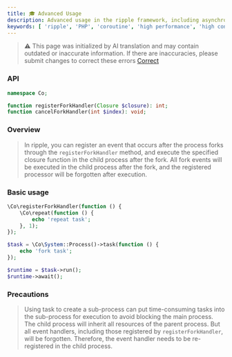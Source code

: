 ```yaml
---
title: 🎓 Advanced Usage
description: Advanced usage in the ripple framework, including asynchronous operations, signal processing, sleep, futures mechanism, etc.
keywords: [ 'ripple', 'PHP', 'coroutine', 'high performance', 'high concurrency', 'asynchronous', 'signal', 'sleep', 'expiry' ]
---
```


> ⚠️ This page was initialized by AI translation and may contain outdated or inaccurate information. If there are
> inaccuracies, please submit changes to correct these errors [Correct](https://github.com/cloudtay/ripple-documents)

### API

```php
namespace Co;

function registerForkHandler(Closure $closure): int;
function cancelForkHandler(int $index): void;
```

### Overview

> In ripple, you can register an event that occurs after the process forks through the `registerForkHandler` method,
> and execute the specified closure function in the child process after the fork.
> All fork events will be executed in the child process after the fork, and the registered processor will be forgotten
> after execution.

### Basic usage

```php
\Co\registerForkHandler(function () {
    \Co\repeat(function () {
        echo 'repeat task';
    }, 1);
});

$task = \Co\System::Process()->task(function () {
    echo 'fork task';
});

$runtime = $task->run();
$runtime->await();
```

### Precautions

> Using task to create a sub-process can put time-consuming tasks into the sub-process for execution to avoid blocking
> the main process. The child process will inherit all resources of the parent process.
> But all event handlers, including those registered by `registerForkHandler`, will be forgotten. Therefore, the event
> handler needs to be re-registered in the child process.
